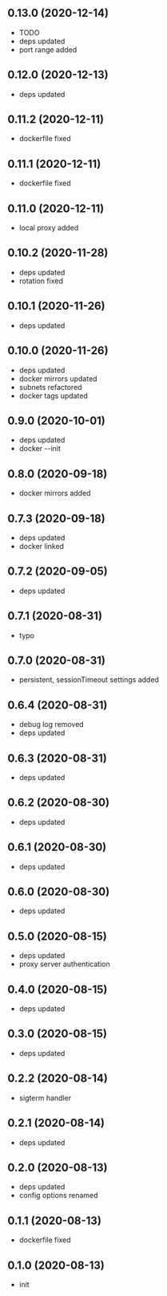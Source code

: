 ## 0.13.0 (2020-12-14)

-   TODO
-   deps updated
-   port range added

## 0.12.0 (2020-12-13)

-   deps updated

## 0.11.2 (2020-12-11)

-   dockerfile fixed

## 0.11.1 (2020-12-11)

-   dockerfile fixed

## 0.11.0 (2020-12-11)

-   local proxy added

## 0.10.2 (2020-11-28)

-   deps updated
-   rotation fixed

## 0.10.1 (2020-11-26)

-   deps updated

## 0.10.0 (2020-11-26)

-   deps updated
-   docker mirrors updated
-   subnets refactored
-   docker tags updated

## 0.9.0 (2020-10-01)

-   deps updated
-   docker --init

## 0.8.0 (2020-09-18)

-   docker mirrors added

## 0.7.3 (2020-09-18)

-   deps updated
-   docker linked

## 0.7.2 (2020-09-05)

-   deps updated

## 0.7.1 (2020-08-31)

-   typo

## 0.7.0 (2020-08-31)

-   persistent, sessionTimeout settings added

## 0.6.4 (2020-08-31)

-   debug log removed
-   deps updated

## 0.6.3 (2020-08-31)

-   deps updated

## 0.6.2 (2020-08-30)

-   deps updated

## 0.6.1 (2020-08-30)

-   deps updated

## 0.6.0 (2020-08-30)

-   deps updated

## 0.5.0 (2020-08-15)

-   deps updated
-   proxy server authentication

## 0.4.0 (2020-08-15)

-   deps updated

## 0.3.0 (2020-08-15)

-   deps updated

## 0.2.2 (2020-08-14)

-   sigterm handler

## 0.2.1 (2020-08-14)

-   deps updated

## 0.2.0 (2020-08-13)

-   deps updated
-   config options renamed

## 0.1.1 (2020-08-13)

-   dockerfile fixed

## 0.1.0 (2020-08-13)

-   init
